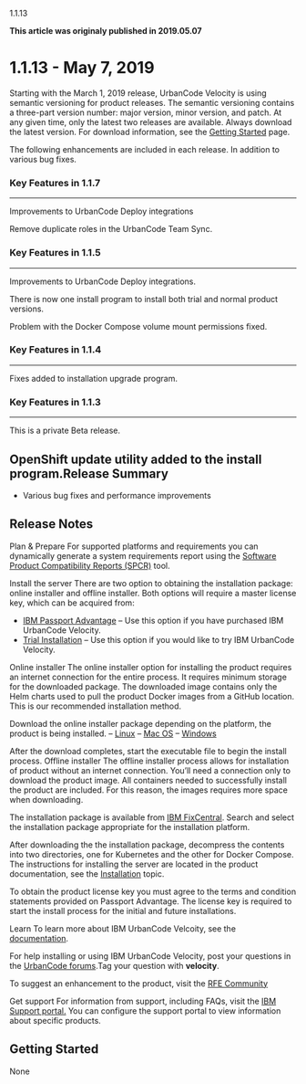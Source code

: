 





1.1.13

**This article was originaly published in 2019.05.07**


1.1.13 - May 7, 2019
====================




Starting with the March 1, 2019 release, UrbanCode Velocity is using semantic versioning for product releases. The semantic versioning contains a three-part version number: major version, minor version, and patch. At any given time, only the latest two releases are available. Always download the latest version. For download information, see the [Getting Started](https://www.ibm.com/docs/en/urbancode-velocity/2.6.x?topic=overview-getting-started) page.

The following enhancements are included in each release. In addition to various bug fixes.

### Key Features in 1.1.7




---




Improvements to UrbanCode Deploy integrations

Remove duplicate roles in the UrbanCode Team Sync.



### Key Features in 1.1.5




---




Improvements to UrbanCode Deploy integrations.

There is now one install program to install both trial and normal product versions.

Problem with the Docker Compose volume mount permissions fixed.



### Key Features in 1.1.4




---




Fixes added to installation upgrade program.



### Key Features in 1.1.3




---



This is a private Beta release.

OpenShift update utility added to the install program.Release Summary
---------------

  
* Various bug fixes and performance improvements

Release Notes
-------------

  

Plan & Prepare
For supported platforms and requirements you can dynamically generate a system requirements report using the [Software Product Compatibility Reports (SPCR)](https://www.ibm.com/software/reports/compatibility/clarity/index.html) tool.



Install the server
There are two option to obtaining the installation package: online installer and offline installer. Both options will require a master license key, which can be acquired from:
* [IBM Passport Advantage](https://www.ibm.com/software/passportadvantage/) – Use this option if you have purchased IBM UrbanCode Velocity.
* [Trial Installation](https://www.uc-velocity.com/) – Use this option if you would like to try IBM UrbanCode Velocity.


Online installer
The online installer option for installing the product requires an internet connection for the entire process. It requires minimum storage for the downloaded package. The downloaded image contains only the Helm charts used to pull the product Docker images from a GitHub location. This is our recommended installation method.

Download the online installer package depending on the platform, the product is being installed.
– [Linux](https://public.dhe.ibm.com/software/products/UrbanCode/Velocity/latest/velocity-se-ibm-install-latest-linux)
– [Mac OS](https://public.dhe.ibm.com/software/products/UrbanCode/Velocity/latest/velocity-se-ibm-install-latest-macos)
– [Windows](https://public.dhe.ibm.com/software/products/UrbanCode/Velocity/latest/velocity-se-ibm-install-latest-win.exe)

After the download completes, start the executable file to begin the install process.
Offline installer
The offline installer process allows for installation of product without an internet connection. You’ll need a connection only to download the product image. All containers needed to successfully install the product are included. For this reason, the images requires more space when downloading.

The installation package is available from [IBM FixCentral](https://www-945.ibm.com/support/fixcentral). Search and select the installation package appropriate for the installation platform.

After downloading the the installation package, decompress the contents into two directories, one for Kubernetes and the other for Docker Compose. The instructions for installing the server are located in the product documentation, see the [Installation](https://www.ibm.com/support/knowledgecenter/SSCKX6_1.0.0/com.ibm.velocity.doc/topics/c_install_se_roadmap.html) topic.

To obtain the product license key you must agree to the terms and condition statements provided on Passport Advantage. The license key is required to start the install process for the initial and future installations.



Learn
To learn more about IBM UrbanCode Velcoity, see the [documentation](http://www-01.ibm.com/support/knowledgecenter/SSCKX6_1.0.0).

For help installing or using IBM UrbanCode Velocity, post your questions in the [UrbanCode forums](https://developer.ibm.com/answers/topics/velocity.html).Tag your question with **velocity**.

To suggest an enhancement to the product, visit the [RFE Community](http://www.ibm.com/developerworks/rfe/execute?use_case=submitRfe)


Get support
For information from support, including FAQs, visit the [IBM Support portal.](https://www.ibm.com/support/home) You can configure the support portal to view information about specific products.

Getting Started
---------------

  
None




